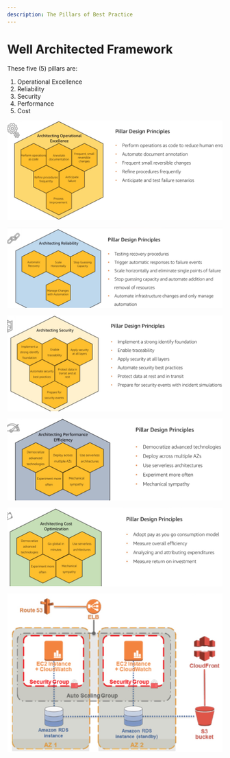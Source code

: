 ```yaml
---
description: The Pillars of Best Practice
---
```


# Well Architected Framework

These five \(5\) pillars are:

1. Operational Excellence 
2. Reliability
3. Security
4. Performance
5. Cost

![](../.gitbook/assets/screen-shot-2019-11-18-at-6.25.48-pm.png)

![](../.gitbook/assets/screen-shot-2019-11-18-at-6.25.57-pm.png)

![](../.gitbook/assets/screen-shot-2019-11-18-at-6.26.04-pm.png)

![](../.gitbook/assets/screen-shot-2019-11-18-at-6.26.13-pm.png)

![](../.gitbook/assets/screen-shot-2019-11-18-at-6.26.23-pm.png)

![](../.gitbook/assets/screen-shot-2019-11-18-at-6.30.13-pm%20%281%29.png)

